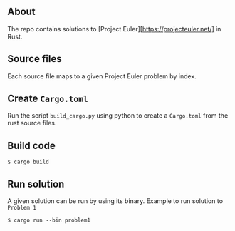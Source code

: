 ## About

The repo contains solutions to [Project Euler][https://projecteuler.net/] in Rust.

## Source files

Each source file maps to a given Project Euler problem by index.

## Create `Cargo.toml`

Run the script `build_cargo.py` using python to create a `Cargo.toml` from the rust source files.

## Build code

    $ cargo build

## Run solution

A given solution can be run by using its binary. Example to run solution to `Problem 1`

    $ cargo run --bin problem1
